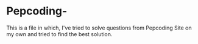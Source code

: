 # Pepcoding-
This is a file in which, I've tried to solve questions from Pepcoding Site on my own and tried to find the best solution.
